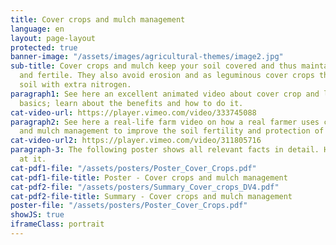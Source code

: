 ```yaml
---
title: Cover crops and mulch management
language: en
layout: page-layout
protected: true
banner-image: "/assets/images/agricultural-themes/image2.jpg"
sub-title: Cover crops and mulch keep your soil covered and thus maintain it moist
  and fertile. They also avoid erosion and as leguminous cover crops they feed your
  soil with extra nitrogen.
paragraph1: See here an excellent animated video about cover crop and leguminous plant
  basics; learn about the benefits and how to do it.
cat-video-url: https://player.vimeo.com/video/333745088
paragraph2: See here a real-life farm video on how a real farmer uses cover crops
  and mulch management to improve the soil fertility and protection of his farmland.
cat-video-url2: https://player.vimeo.com/video/311805716
paragraph-3: The following poster shows all relevant facts in detail. Have a look
  at it.
cat-pdf1-file: "/assets/posters/Poster_Cover_Crops.pdf"
cat-pdf1-file-title: Poster - Cover crops and mulch management
cat-pdf2-file: "/assets/posters/Summary_Cover_crops_DV4.pdf"
cat-pdf2-file-title: Summary - Cover crops and mulch management
poster-file: "/assets/posters/Poster_Cover_Crops.pdf"
showJS: true
iframeClass: portrait
---
```

